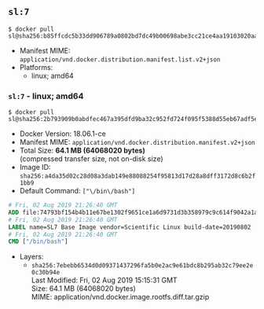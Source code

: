 ## `sl:7`

```console
$ docker pull sl@sha256:b85ffcdc5b33dd906789a0802bd7dc49b00698abe3cc21ce4aa19103020aa099
```

-	Manifest MIME: `application/vnd.docker.distribution.manifest.list.v2+json`
-	Platforms:
	-	linux; amd64

### `sl:7` - linux; amd64

```console
$ docker pull sl@sha256:2b793909b0abdfec467a395dfd9ba32c952fd724f095f5388d55eb67adf5e3af
```

-	Docker Version: 18.06.1-ce
-	Manifest MIME: `application/vnd.docker.distribution.manifest.v2+json`
-	Total Size: **64.1 MB (64068020 bytes)**  
	(compressed transfer size, not on-disk size)
-	Image ID: `sha256:a4da35d02c28d08a3dab149e88088254f95813d17d28a8dff3172d8c6b2f1bb9`
-	Default Command: `["\/bin\/bash"]`

```dockerfile
# Fri, 02 Aug 2019 21:26:40 GMT
ADD file:74793bf154b4b11e67be1302f9651ce1a6d9731d3b358979c9c614f9042a1ace in / 
# Fri, 02 Aug 2019 21:26:40 GMT
LABEL name=SL7 Base Image vendor=Scientific Linux build-date=20190802
# Fri, 02 Aug 2019 21:26:40 GMT
CMD ["/bin/bash"]
```

-	Layers:
	-	`sha256:7ebebb6534d0d09371437296fa5b0e2ac9e61bdc8b295ab32c79ee2e0c30b94e`  
		Last Modified: Fri, 02 Aug 2019 15:15:31 GMT  
		Size: 64.1 MB (64068020 bytes)  
		MIME: application/vnd.docker.image.rootfs.diff.tar.gzip
